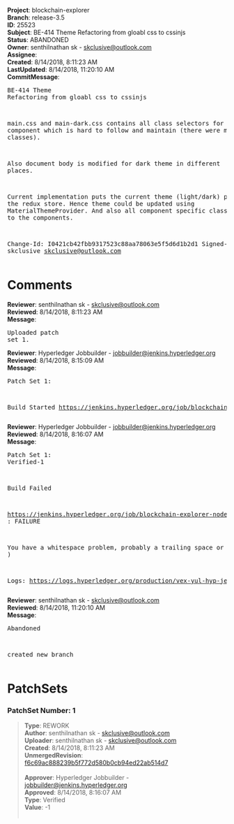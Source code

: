 <strong>Project</strong>: blockchain-explorer<br><strong>Branch</strong>: release-3.5<br><strong>ID</strong>: 25523<br><strong>Subject</strong>: BE-414 Theme Refactoring from gloabl css to cssinjs<br><strong>Status</strong>: ABANDONED<br><strong>Owner</strong>: senthilnathan sk - skclusive@outlook.com<br><strong>Assignee</strong>:<br><strong>Created</strong>: 8/14/2018, 8:11:23 AM<br><strong>LastUpdated</strong>: 8/14/2018, 11:20:10 AM<br><strong>CommitMessage</strong>:<br><pre>BE-414 Theme Refactoring from gloabl css to cssinjs

main.css and main-dark.css contains all class selectors
for all component which is hard to follow and maintain
(there were many unused classes).

Also document body is modified for dark
theme in different places.

Current implementation puts the current theme (light/dark)
part of the redux store. Hence theme could be updated
using MaterialThemeProvider. And also all component specific
classes are moved to the components.

Change-Id: I0421cb42fbb9317523c88aa78063e5f5d6d1b2d1
Signed-off-by: skclusive <skclusive@outlook.com>
</pre><h1>Comments</h1><strong>Reviewer</strong>: senthilnathan sk - skclusive@outlook.com<br><strong>Reviewed</strong>: 8/14/2018, 8:11:23 AM<br><strong>Message</strong>: <pre>Uploaded patch set 1.</pre><strong>Reviewer</strong>: Hyperledger Jobbuilder - jobbuilder@jenkins.hyperledger.org<br><strong>Reviewed</strong>: 8/14/2018, 8:15:09 AM<br><strong>Message</strong>: <pre>Patch Set 1:

Build Started https://jenkins.hyperledger.org/job/blockchain-explorer-node6-verify-x86_64/402/</pre><strong>Reviewer</strong>: Hyperledger Jobbuilder - jobbuilder@jenkins.hyperledger.org<br><strong>Reviewed</strong>: 8/14/2018, 8:16:07 AM<br><strong>Message</strong>: <pre>Patch Set 1: Verified-1

Build Failed 

https://jenkins.hyperledger.org/job/blockchain-explorer-node6-verify-x86_64/402/ : FAILURE

You have a whitespace problem, probably a trailing space or two. ( https://jenkins.hyperledger.org/job/blockchain-explorer-node6-verify-x86_64/402/ )

Logs: https://logs.hyperledger.org/production/vex-yul-hyp-jenkins-3/blockchain-explorer-node6-verify-x86_64/402</pre><strong>Reviewer</strong>: senthilnathan sk - skclusive@outlook.com<br><strong>Reviewed</strong>: 8/14/2018, 11:20:10 AM<br><strong>Message</strong>: <pre>Abandoned

created new branch</pre><h1>PatchSets</h1><h3>PatchSet Number: 1</h3><blockquote><strong>Type</strong>: REWORK<br><strong>Author</strong>: senthilnathan sk - skclusive@outlook.com<br><strong>Uploader</strong>: senthilnathan sk - skclusive@outlook.com<br><strong>Created</strong>: 8/14/2018, 8:11:23 AM<br><strong>UnmergedRevision</strong>: [f6c69ac888239b5f772d580b0cb94ed22ab514d7](https://github.com/hyperledger-gerrit-archive/blockchain-explorer/commit/f6c69ac888239b5f772d580b0cb94ed22ab514d7)<br><br><strong>Approver</strong>: Hyperledger Jobbuilder - jobbuilder@jenkins.hyperledger.org<br><strong>Approved</strong>: 8/14/2018, 8:16:07 AM<br><strong>Type</strong>: Verified<br><strong>Value</strong>: -1<br><br></blockquote>